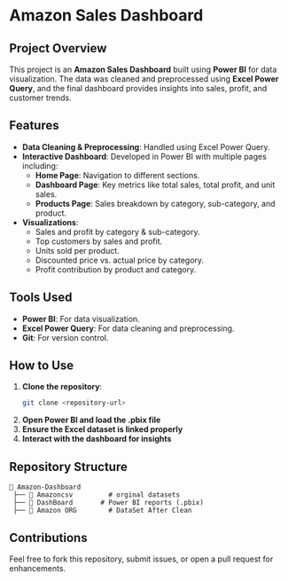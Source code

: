 # Amazon Sales Dashboard

## Project Overview
This project is an **Amazon Sales Dashboard** built using **Power BI** for data visualization. The data was cleaned and preprocessed using **Excel Power Query**, and the final dashboard provides insights into sales, profit, and customer trends.

## Features
- **Data Cleaning & Preprocessing**: Handled using Excel Power Query.
- **Interactive Dashboard**: Developed in Power BI with multiple pages including:
  - **Home Page**: Navigation to different sections.
  - **Dashboard Page**: Key metrics like total sales, total profit, and unit sales.
  - **Products Page**: Sales breakdown by category, sub-category, and product.
- **Visualizations**:
  - Sales and profit by category & sub-category.
  - Top customers by sales and profit.
  - Units sold per product.
  - Discounted price vs. actual price by category.
  - Profit contribution by product and category.

## Tools Used
- **Power BI**: For data visualization.
- **Excel Power Query**: For data cleaning and preprocessing.
- **Git**: For version control.

## How to Use
1. **Clone the repository**:
   ```sh
   git clone <repository-url>
   ```
2. **Open Power BI and load the .pbix file**
3. **Ensure the Excel dataset is linked properly**
4. **Interact with the dashboard for insights**

## Repository Structure
```
📂 Amazon-Dashboard
 ├── 📂 Amazoncsv         # orginal datasets
 ├── 📂 DashBoard       # Power BI reports (.pbix)
 ├── 📂 Amazon ORG        # DataSet After Clean
```

## Contributions
Feel free to fork this repository, submit issues, or open a pull request for enhancements.





